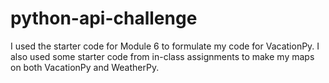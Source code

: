 # python-api-challenge
I used the starter code for Module 6 to formulate my code for VacationPy. I also used some starter code from in-class assignments to make my maps on both VacationPy and WeatherPy.
